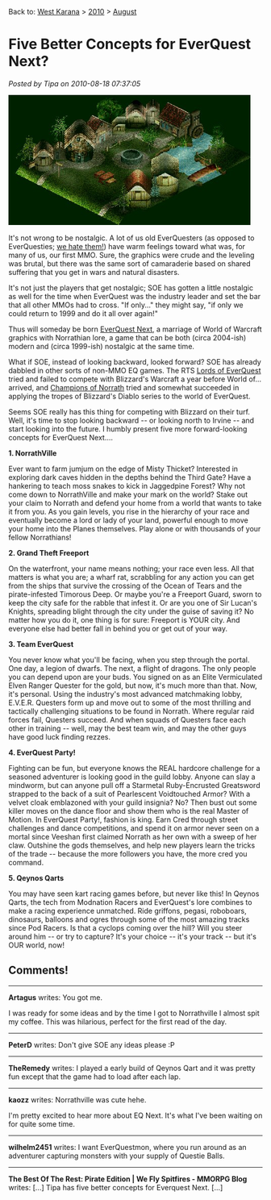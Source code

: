 Back to: [West Karana](/posts/westkarana.md) > [2010](/posts/2010/westkarana.md) > [August](./westkarana.md)
# Five Better Concepts for EverQuest Next?

*Posted by Tipa on 2010-08-18 07:37:05*

[![](../../../uploads/2010/08/village.jpg "From the World Creator v2.5 website.")](http://www.inet2inet.com/InetSoftware/World-Creator/WorldCreator-info.asp)

It's not wrong to be nostalgic. A lot of us old EverQuesters (as opposed to EverQuesties; [we hate them!](http://www.unexplainable.net/artman/publish/article_5151.shtml)) have warm feelings toward what was, for many of us, our first MMO. Sure, the graphics were crude and the leveling was brutal, but there was the same sort of camaraderie based on shared suffering that you get in wars and natural disasters.

It's not just the players that get nostalgic; SOE has gotten a little nostalgic as well for the time when EverQuest was the industry leader and set the bar that all other MMOs had to cross. "If only..." they might say, "if only we could return to 1999 and do it all over again!"

Thus will someday be born [EverQuest Next](http://eq2wire.com/2010/08/07/live-blog-eqnext-panel2/), a marriage of World of Warcraft graphics with Norrathian lore, a game that can be both (circa 2004-ish) modern and (circa 1999-ish) nostalgic at the same time.

What if SOE, instead of looking backward, looked forward? SOE has already dabbled in other sorts of non-MMO EQ games. The RTS [Lords of EverQuest](http://www.amazon.com/Lords-EverQuest-Pc/dp/B00009OY80) tried and failed to compete with Blizzard's Warcraft a year before World of... arrived, and [Champions of Norrath](http://championsofnorrath.station.sony.com/) tried and somewhat succeeded in applying the tropes of Blizzard's Diablo series to the world of EverQuest.

Seems SOE really has this thing for competing with Blizzard on their turf. Well, it's time to stop looking backward -- or looking north to Irvine -- and start looking into the future. I humbly present five more forward-looking concepts for EverQuest Next....

**1. NorrathVille**

Ever want to farm jumjum on the edge of Misty Thicket? Interested in exploring dark caves hidden in the depths behind the Third Gate? Have a hankering to teach moss snakes to kick in Jaggedpine Forest? Why not come down to NorrathVille and make your mark on the world? Stake out your claim to Norrath and defend your home from a world that wants to take it from you. As you gain levels, you rise in the hierarchy of your race and eventually become a lord or lady of your land, powerful enough to move your home into the Planes themselves. Play alone or with thousands of your fellow Norrathians!

**2. Grand Theft Freeport**

On the waterfront, your name means nothing; your race even less. All that matters is what you are; a wharf rat, scrabbling for any action you can get from the ships that survive the crossing of the Ocean of Tears and the pirate-infested Timorous Deep. Or maybe you're a Freeport Guard, sworn to keep the city safe for the rabble that infest it. Or are you one of Sir Lucan's Knights, spreading blight through the city under the guise of saving it? No matter how you do it, one thing is for sure: Freeport is YOUR city. And everyone else had better fall in behind you or get out of your way.

**3. Team EverQuest**

You never know what you'll be facing, when you step through the portal. One day, a legion of dwarfs. The next, a flight of dragons. The only people you can depend upon are your buds. You signed on as an Elite Vermiculated Elven Ranger Quester for the gold, but now, it's much more than that. Now, it's personal. Using the industry's most advanced matchmaking lobby, E.V.E.R. Questers form up and move out to some of the most thrilling and tactically challenging situations to be found in Norrath. Where regular raid forces fail, Questers succeed. And when squads of Questers face each other in training -- well, may the best team win, and may the other guys have good luck finding rezzes.

**4. EverQuest Party!**

Fighting can be fun, but everyone knows the REAL hardcore challenge for a seasoned adventurer is looking good in the guild lobby. Anyone can slay a mindworm, but can anyone pull off a Starmetal Ruby-Encrusted Greatsword strapped to the back of a suit of Pearlescent Voidtouched Armor? With a velvet cloak emblazoned with your guild insignia? No? Then bust out some killer moves on the dance floor and show them who is the real Master of Motion. In EverQuest Party!, fashion is king. Earn Cred through street challenges and dance competitions, and spend it on armor never seen on a mortal since Veeshan first claimed Norrath as her own with a sweep of her claw. Outshine the gods themselves, and help new players learn the tricks of the trade -- because the more followers you have, the more cred you command.

**5. Qeynos Qarts**

You may have seen kart racing games before, but never like this! In Qeynos Qarts, the tech from Modnation Racers and EverQuest's lore combines to make a racing experience unmatched. Ride griffons, pegasi, roboboars, dinosaurs, balloons and ogres through some of the most amazing tracks since Pod Racers. Is that a cyclops coming over the hill? Will you steer around him -- or try to capture? It's your choice -- it's your track -- but it's OUR world, now!

## Comments!

---

**Artagus** writes: You got me. 

I was ready for some ideas and by the time I got to Norrathville I almost spit my coffee. This was hilarious, perfect for the first read of the day.

---

**PeterD** writes: Don't give SOE any ideas please :P

---

**TheRemedy** writes: I played a early build of Qeynos Qart and it was pretty fun except that the game had to load after each lap.

---

**kaozz** writes: Norrathville was cute hehe. 

I'm pretty excited to hear more about EQ Next. It's what I've been waiting on for quite some time.

---

**wilhelm2451** writes: I want EverQuestmon, where you run around as an adventurer capturing monsters with your supply of Questie Balls.

---

**The Best Of The Rest: Pirate Edition | We Fly Spitfires - MMORPG Blog** writes: [...] Tipa has five better concepts for Everquest Next. [...]

